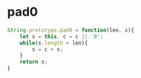 



# pad0

```javascript
String.prototype.pad0 = function(len, c){
    let s = this, c = c || '0';
    while(s.length < len){
        s = c + s;
    }
    return s;
}
```
